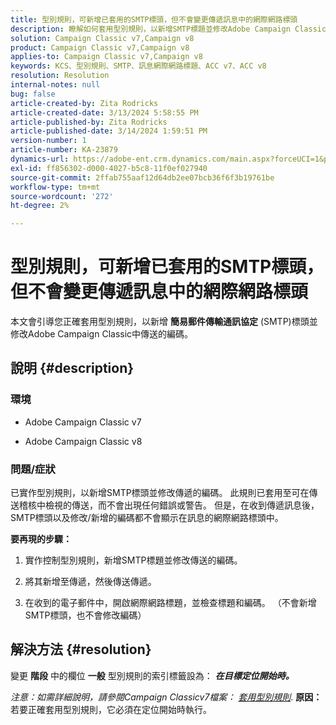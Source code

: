 ```yaml
---
title: 型別規則，可新增已套用的SMTP標頭，但不會變更傳遞訊息中的網際網路標頭
description: 瞭解如何套用型別規則，以新增SMTP標題並修改Adobe Campaign Classic中的傳送編碼。
solution: Campaign Classic v7,Campaign v8
product: Campaign Classic v7,Campaign v8
applies-to: Campaign Classic v7,Campaign v8
keywords: KCS、型別規則、SMTP、訊息網際網路標題、ACC v7、ACC v8
resolution: Resolution
internal-notes: null
bug: false
article-created-by: Zita Rodricks
article-created-date: 3/13/2024 5:58:55 PM
article-published-by: Zita Rodricks
article-published-date: 3/14/2024 1:59:51 PM
version-number: 1
article-number: KA-23879
dynamics-url: https://adobe-ent.crm.dynamics.com/main.aspx?forceUCI=1&pagetype=entityrecord&etn=knowledgearticle&id=23ed1757-63e1-ee11-904c-0022480a227c
exl-id: ff856302-d000-4027-b5c8-11f0ef027940
source-git-commit: 2ffab755aaf12d64db2ee07bcb36f6f3b19761be
workflow-type: tm+mt
source-wordcount: '272'
ht-degree: 2%

---
```


# 型別規則，可新增已套用的SMTP標頭，但不會變更傳遞訊息中的網際網路標頭


本文會引導您正確套用型別規則，以新增 <b>簡易郵件傳輸通訊協定</b> (SMTP)標頭並修改Adobe Campaign Classic中傳送的編碼。

## 說明 {#description}


### <b>環境</b>

- Adobe Campaign Classic v7


- Adobe Campaign Classic v8




### <b>問題/症狀</b>

已實作型別規則，以新增SMTP標頭並修改傳遞的編碼。 此規則已套用至可在傳送稽核中檢視的傳送，而不會出現任何錯誤或警告。 但是，在收到傳遞訊息後，SMTP標頭以及修改/新增的編碼都不會顯示在訊息的網際網路標頭中。

<b>要再現的步驟：</b>

1. 實作控制型別規則，新增SMTP標題並修改傳送的編碼。


2. 將其新增至傳遞，然後傳送傳遞。


3. 在收到的電子郵件中，開啟網際網路標題，並檢查標題和編碼。 （不會新增SMTP標頭，也不會修改編碼）



## 解決方法 {#resolution}


變更 <b>階段</b> 中的欄位 <b>一般</b> 型別規則的索引標籤設為： <b>*在目標定位開始時。</b>*

*注意：如需詳細說明，請參閱Campaign Classicv7檔案： [套用型別規則](https://experienceleague.adobe.com/docs/campaign-classic/using/orchestrating-campaigns/campaign-optimization/control-rules.html)*.
<b>原因：</b>
若要正確套用型別規則，它必須在定位開始時執行。
